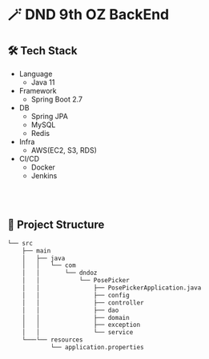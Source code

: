 # 🪄 DND 9th OZ BackEnd

## 🛠 Tech Stack

- Language
    - Java 11
- Framework
    - Spring Boot 2.7
- DB
    - Spring JPA
    - MySQL
    - Redis
- Infra
    - AWS(EC2, S3, RDS)
- CI/CD
    - Docker
    - Jenkins

<br>
<br>

## 🌲 Project Structure
```bash
└── src
    ├── main
    │   ├── java
    │   │   └── com
    │   │       └── dndoz
    │   │           └── PosePicker
    │   │               ├── PosePickerApplication.java
    │   │               ├── config
    │   │               ├── controller
    │   │               ├── dao
    │   │               ├── domain
    │   │               ├── exception
    │   │               └── service
    └───└── resources
            └── application.properties
```
